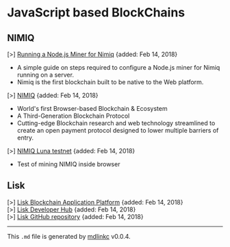 [//]: # (mdlinkc v0)
# JavaScript based BlockChains

## NIMIQ

\[>\] [Running a Node.js Miner for Nimiq](https://nimiq.community/2018/04/14/setting-up-nodejs_miner.html) {added: Feb 14, 2018}  
  - A simple guide on steps required to configure a Node.js miner for Nimiq running on a server.
  - Nimiq is the first blockchain built to be native to the Web platform.

\[>\] [NIMIQ](https://nimiq.com/) {added: Feb 14, 2018}  
  - World's first Browser-based Blockchain & Ecosystem
  - A Third-Generation Blockchain Protocol
  - Cutting-edge Blockchain research and web technology streamlined to create an open payment protocol designed to lower multiple barriers of entry.

\[>\] [NIMIQ Luna testnet](https://miner.nimiq.com/) {added: Feb 14, 2018}  
  - Test of mining NIMIQ inside browser

## Lisk

\[>\] [Lisk Blockchain Application Platform](https://lisk.io/) {added: Feb 14, 2018}  
\[>\] [Lisk Developer Hub](https://docs.lisk.io/docs) {added: Feb 14, 2018}  
\[>\] [Lisk GitHub repository](https://github.com/LiskHQ/lisk) {added: Feb 14, 2018}  

---
This `.md` file is generated by [mdlinkc](https://github.com/valera-rozuvan/bookmarks-md) v0.0.4.
